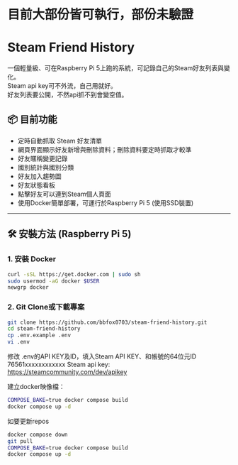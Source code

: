 # 目前大部份皆可執行，部份未驗證

# Steam Friend History

一個輕量級、可在Raspberry Pi 5上跑的系統，可記錄自己的Steam好友列表與變化。  
Steam api key可不外流，自己用就好。  
好友列表要公開，不然api抓不到會變空值。  

## 📦 目前功能
- 定時自動抓取 Steam 好友清單
- 網頁界面顯示好友新增與刪除資料；刪除資料要定時抓取才較準
- 好友暱稱變更記錄
- 國別統計與國別分類
- 好友加入趨勢圖
- 好友狀態看板
- 點擊好友可以連到Steam個人頁面
- 使用Docker簡單部署，可運行於Raspberry Pi 5 (使用SSD裝置)

---

## 🛠️ 安裝方法 (Raspberry Pi 5)

### 1. 安裝 Docker
```bash
curl -sSL https://get.docker.com | sudo sh
sudo usermod -aG docker $USER
newgrp docker
```

### 2. Git Clone或下載專案

```bash
git clone https://github.com/bbfox0703/steam-friend-history.git
cd steam-friend-history
cp .env.example .env
vi .env
```

修改 .env的API KEY及ID，填入Steam API KEY、和帳號的64位元ID 76561xxxxxxxxxxxx
Steam api key: https://steamcommunity.com/dev/apikey

建立docker映像檔：
```bash
COMPOSE_BAKE=true docker compose build
docker compose up -d
```

如要更新repos
```bash
docker compose down
git pull
COMPOSE_BAKE=true docker compose build
docker compose up -d
```